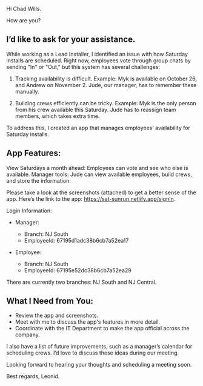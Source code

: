Hi Chad Wills.

How are you?

## I’d like to ask for your assistance.

While working as a Lead Installer, I identified an issue with how Saturday installs are scheduled. Right now, employees vote through group chats by sending "In" or "Out," but this system has several challenges:

1. Tracking availability is difficult.
   Example: Myk is available on October 26, and Andrew on November 2. Jude, our manager, has to remember these manually.

2. Building crews efficiently can be tricky.
   Example: Myk is the only person from his crew available this Saturday. Jude has to reassign team members, which takes extra time.

To address this, I created an app that manages employees' availability for Saturday installs.

## App Features:

View Saturdays a month ahead: Employees can vote and see who else is available.
Manager tools: Jude can view available employees, build crews, and store the information.

Please take a look at the screenshots (attached) to get a better sense of the app. Here’s the link to the app:
https://sat-sunrun.netlify.app/signIn.

Login Information:

- Manager:

  - Branch: NJ South
  - EmployeeId: 67195d1adc38b6cb7a52ea17

- Employee:
  - Branch: NJ South
  - EmployeeId: 67195e52dc38b6cb7a52ea29

There are currently two branches: NJ South and NJ Central.

## What I Need from You:

- Review the app and screenshots.
- Meet with me to discuss the app's features in more detail.
- Coordinate with the IT Department to make the app official across the company.

I also have a list of future improvements, such as a manager’s calendar for scheduling crews. I’d love to discuss these ideas during our meeting.

Looking forward to hearing your thoughts and scheduling a meeting soon.

Best regards,
Leonid.
